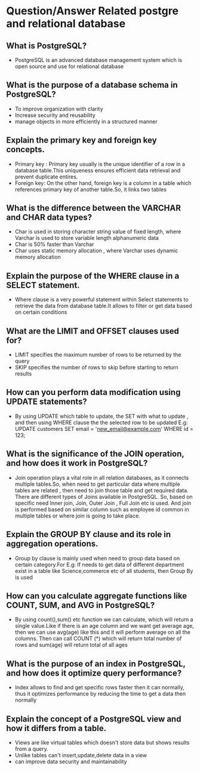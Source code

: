 # Question/Answer Related postgre and relational database

## What is PostgreSQL?
- PostgreSQL is an advanced database management system which is open source and use for relational database 

## What is the purpose of a database schema in PostgreSQL? 
- To improve organization with clarity
- Increase security and reusability
- manage objects in more efficiently in a structured manner

## Explain the primary key and foreign key concepts.
 - Primary key : 
  Primary key usually is the unique identifier of a row in a database table.This uniqueness ensures efficient data retrieval and prevent duplicate entires.
 - Foreign key: On the other hand, foreign key is a column in a table which references primary key of another table.So, it links two tables

 ## What is the difference between the VARCHAR and CHAR data types?
 - Char is used in storing character string value of fixed length, where Varchar is used to store variable length alphanumeric data
 - Char is 50% faster than Varchar
 - Char uses static memory allocation , where Varchar uses dynamic memory allocation

 ## Explain the purpose of the WHERE clause in a SELECT statement.

 -  Where clause is a very powerful statement within Select statements to retrieve the data from database table.It allows to filter or get data based on certain conditions

 ## What are the LIMIT and OFFSET clauses used for?
 - LIMIT specifies the maximum number of rows to be returned by the query 
 - SKIP specifies the number of rows to skip before starting to return results

 ## How can you perform data modification using UPDATE statements?
 - By using UPDATE which table to update, the SET with what to update , and then using WHERE clause the the selected row to be updated
 E.g: 
   UPDATE customers
   SET email = 'new_email@example.com'
   WHERE id = 123;
 ## What is the significance of the JOIN operation, and how does it work in PostgreSQL?
 - Join operation plays a vital role in all relation databases, as it connects multiple tables.So, when need to get particular data where multiple tables are related , then need to join those table and get required data. There are different types of Joins available in PostgreSQL. So, based on specific need Inner join, Join, Outer Join , Full Join etc is used. And join is performed based on similar column such as employee id common in multiple tables or where join is going to take place.

 ## Explain the GROUP BY clause and its role in aggregation operations.
 - Group by clause is mainly used when need to group data based on certain category.For E.g: If needs to get data of different department exist in a table like Science,commerce etc of all students, then Group By is used

 ## How can you calculate aggregate functions like COUNT, SUM, and AVG in PostgreSQL?

 - By using count(),sum() etc function we can calculate, which will return a single value.Like if there is an age column and we want get average age, then we can use avg(age) like this and it will perform average on all the columns.
 Then can call COUNT (*) which will return total number of rows
 and sum(age) will return total of all ages

 ## What is the purpose of an index in PostgreSQL, and how does it optimize query performance?
 - Index allows to find and get specific rows faster then it can normally, thus it optimizes performance by reducing the time to get a data then normally

 ## Explain the concept of a PostgreSQL view and how it differs from a table.

 - Views are like virtual tables which doesn't store data but shows results from a query.
 - Unlike tables can't insert,update,delete data in a view
 - can improve data security and maintainability